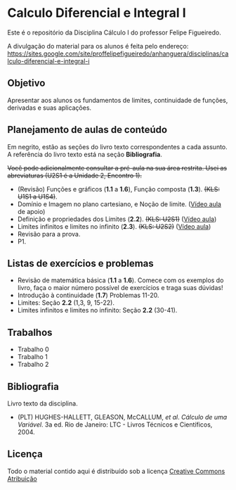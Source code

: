 # Calculo Diferencial e Integral I

Este é o repositório da Disciplina Cálculo I do professor Felipe Figueiredo.

A divulgação do material para os alunos é feita pelo endereço: https://sites.google.com/site/proffelipefigueiredo/anhanguera/disciplinas/calculo-diferencial-e-integral-i

## Objetivo

Apresentar aos alunos os fundamentos de limites, continuidade de funções, derivadas e suas aplicações.

## Planejamento de aulas de conteúdo

Em negrito, estão as seções do livro texto correspondentes a cada assunto. A referência do livro texto está na seção **Bibliografia**.

~~Você pode adicionalmente consultar a pré-aula na sua área restrita. Usei as abreviaturas (U2S1 é a Unidade 2, Encontro 1).~~

- (Revisão) Funções e gráficos  (**1.1** a **1.6**), Função composta (**1.3**). ~~(KLS: U1S1 a U1S4)~~.
- Domínio e Imagem no plano cartesiano, e Noção de limite. ([Vídeo aula][lim_nocao] de apoio)
- Definição e propriedades dos Limites (**2.2**). ~~(KLS: U2S1)~~ ([Vídeo aula][lim_prop])
- Limites infinitos e limites no infinito (**2.3**). ~~(KLS: U2S2)~~ ([Vídeo aula][lim_inf])
- Revisão para a prova.
- P1.

[lim_nocao]: https://www.youtube.com/watch?v=GJBP7xwfBKQ
[lim_prop]: https://www.youtube.com/watch?v=jrd8UWtS9PY
[lim_inf]: https://www.youtube.com/watch?v=YXh5x_cE-G4


## Listas de exercícios e problemas

- Revisão de matemática básica (**1.1** a **1.6**). Comece com os exemplos do livro, faça o maior número possível de exercícios e traga suas dúvidas!
- Introdução à continuidade (**1.7**) Problemas 11-20.
- Limites: Seção **2.2** (1,3, 9, 15-22).
- Limites infinitos e limites no infinito: Seção **2.2** (30-41).

## Trabalhos

- Trabalho 0
- Trabalho 1
- Trabalho 2


## Bibliografia

Livro texto da disciplina.

- (PLT) HUGHES-HALLETT, GLEASON, McCALLUM, *et al*. *Cálculo de uma Variável*. 3a ed. Rio de Janeiro: LTC - Livros Técnicos e Científicos, 2004.

## Licença
Todo o material contido aqui é distribuído sob a licença [Creative Commons Atribuição](http://creativecommons.org/licenses/by/4.0/deed.pt_BR)
